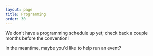 ```yaml
---
layout: page
title: Programming
order: 30
---
```


We don't have a programming schedule up yet; check back a couple months before the convention!

In the meantime, maybe you'd like to help run an event?

